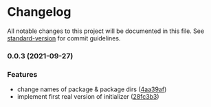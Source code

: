 # Changelog

All notable changes to this project will be documented in this file. See [standard-version](https://github.com/conventional-changelog/standard-version) for commit guidelines.

### 0.0.3 (2021-09-27)


### Features

* change names of package & package dirs ([4aa39af](https://github.com/jonasmerlin/create-astro-component/commit/4aa39af7ca88ad4f1cdeddc6fcd6091d66617f23))
* implement first real version of initializer ([28fc3b3](https://github.com/jonasmerlin/create-astro-component/commit/28fc3b3034fd7cc033cda1a08658edc65e8c2122))
